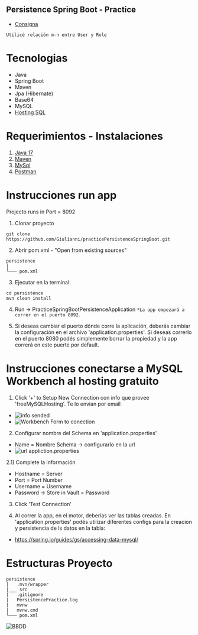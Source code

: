 ## Persistence Spring Boot - Practice 

- [Consigna](https://github.com/Giulianni/practicePersistenceSpringBoot/files/8446554/Practica.Springboot.-.persistencia.pdf)

`Utilicé relación m-n entre User y Role`

# Tecnologias
- Java
- Spring Boot
- Maven
- Jpa (Hibernate)
- Base64
- MySQL
- [Hosting SQL](https://www.freemysqlhosting.net/)


# Requerimientos - Instalaciones
1. [Java 17](https://www.oracle.com/java/technologies/downloads/#java17)
2. [Maven](https://maven.apache.org/download.cgi)
3. [MySql](https://dev.mysql.com/downloads/workbench/)
4. [Postman](https://www.postman.com/downloads/)

# Instrucciones run app
Projecto runs in Port = 8092

1) Clonar proyecto 
```
git clone https://github.com/Giulianni/practicePersistenceSpringBoot.git
```

2) Abrir pom.xml - "Open from existing sources"
```
persistence
│   
└─── pom.xml 
```

3) Ejecutar en la terminal: 
```
cd persistence
mvn clean install
```

4) Run -> PracticeSpringBootPersistenceApplication
`*La app empezará a correr en el puerto 8092.`
 
 5) Si deseas cambiar el puerto dónde corre la aplicación, deberás cambiar la configuración
 en el archivo 'application.properties'. Si deseas correrlo en el puerto 8080 podés simplemente borrar la propiedad
 y la app correrá en este puerte por default. 
 
 # Instrucciones conectarse a MySQL Workbench al hosting gratuito
 
 1) Click '+' to Setup New Connection con info que provee 'freeMySQLHosting'. Te lo envian por email
 - ![info sended](https://user-images.githubusercontent.com/81278103/162330891-ef0ae964-06f9-4c37-8811-41bb04d1234a.png)
 - ![Workbench Form to conection](https://user-images.githubusercontent.com/81278103/162330981-83d44ee3-5765-4cca-a73f-8ba82f6bc480.png)
 
 2) Configurar nombre del Schema en 'application.properties'
 - Name = Nombre Schema -> configurarlo en la url
 - ![url appliction.properties](https://user-images.githubusercontent.com/81278103/162331998-68edbd4a-2064-4073-85b7-0e261904570d.png)
 
 2.1) Complete la información
 - Hostname = Server
 - Port = Port Number
 - Username = Username
 - Password -> Store in Vault = Password
 
 3) Click 'Test Connection'
 
 4) Al correr la app, en el motor, deberías ver las tablas creadas. En 'application.properties' podés utilizar diferentes configs para la creacion y persistencia de ls datos en la tabla:
 - https://spring.io/guides/gs/accessing-data-mysql/
 

# Estructuras Proyecto 

```
persistence
│   .mvn/wrapper
|___ src
|   .gitignore
|   PersistencePractice.log
|   mvnw
|   mvnw.cmd
└─── pom.xml
```

![BBDD](https://user-images.githubusercontent.com/81278103/162324091-5540f8a5-9c9c-4ad1-a990-74c66875493f.png)

